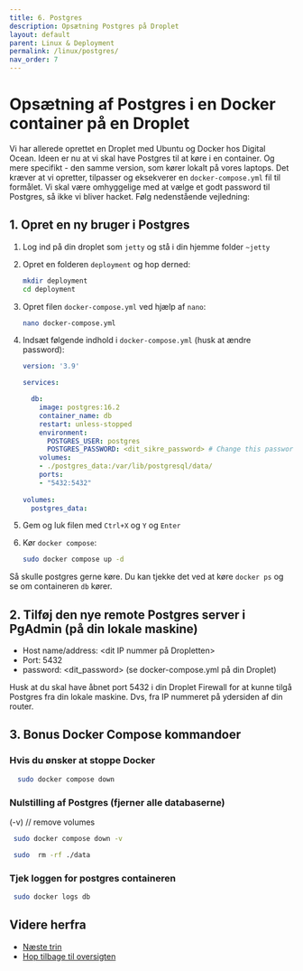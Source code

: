 ```yaml
---
title: 6. Postgres
description: Opsætning Postgres på Droplet
layout: default
parent: Linux & Deployment
permalink: /linux/postgres/
nav_order: 7
---
```

# Opsætning af Postgres i en Docker container på en Droplet

Vi har allerede oprettet en Droplet med Ubuntu og Docker hos Digital Ocean. Ideen er nu
at vi skal have Postgres til at køre i en container. Og mere specifikt - den samme version,
som kører lokalt på vores laptops. Det kræver at vi opretter, tilpasser og eksekverer en `docker-compose.yml` fil til formålet. Vi skal være omhyggelige med at vælge et godt password til Postgres, så ikke vi bliver hacket. Følg nedenstående vejledning:

## 1. Opret en ny bruger i Postgres

1. Log ind på din droplet som `jetty` og stå i din hjemme folder `~jetty`

2. Opret en folderen `deployment` og hop derned:

    ```bash
    mkdir deployment
    cd deployment
    ```

3. Opret filen `docker-compose.yml` ved hjælp af `nano`:

    ```bash
    nano docker-compose.yml
    ```

4. Indsæt følgende indhold i `docker-compose.yml` (husk at ændre password):

   ```yaml
   version: '3.9'

   services:

     db:
       image: postgres:16.2
       container_name: db
       restart: unless-stopped
       environment:
         POSTGRES_USER: postgres
         POSTGRES_PASSWORD: <dit_sikre_password> # Change this password and pick a hard one
       volumes:
       - ./postgres_data:/var/lib/postgresql/data/
       ports:
       - "5432:5432"
    
   volumes:
     postgres_data:

   ```

5. Gem og luk filen med `Ctrl+X` og `Y` og `Enter`

6. Kør `docker compose`:

    ```bash
    sudo docker compose up -d
    ```

Så skulle postgres gerne køre. Du kan tjekke det ved at køre `docker ps` og se om containeren `db` kører.

## 2. Tilføj den nye remote Postgres server i PgAdmin (på din lokale maskine)

- Host name/address: <dit IP nummer på Dropletten>
- Port: 5432
- password: <dit_password> (se docker-compose.yml på din Droplet)

Husk at du skal have åbnet port 5432 i din Droplet Firewall for at kunne tilgå Postgres fra din lokale maskine. Dvs, fra IP nummeret på ydersiden af din router.

## 3. Bonus Docker Compose kommandoer

### Hvis du ønsker at stoppe Docker

```bash
  sudo docker compose down
```

### Nulstilling af Postgres (fjerner alle databaserne)

(-v) // remove volumes

```bash
 sudo docker compose down -v 
```

```bash
 sudo  rm -rf ./data
```

### Tjek loggen for postgres containeren

```bash
 sudo docker logs db
```

## Videre herfra

- [Næste trin](./snapshot.md)
- [Hop tilbage til oversigten](./README.md)
